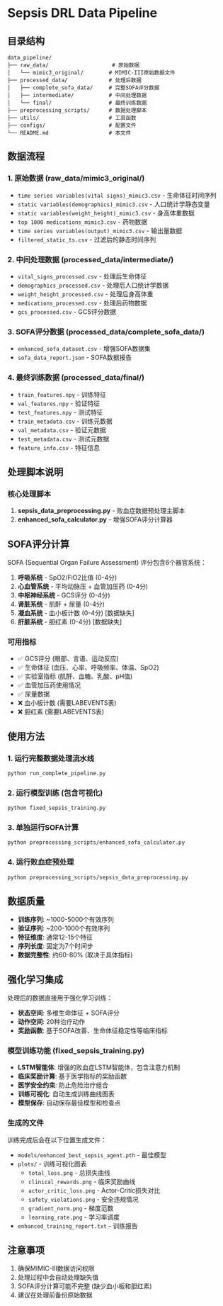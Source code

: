 # Sepsis DRL Data Pipeline

## 目录结构

```
data_pipeline/
├── raw_data/                    # 原始数据
│   └── mimic3_original/        # MIMIC-III原始数据文件
├── processed_data/             # 处理后数据
│   ├── complete_sofa_data/     # 完整SOFA评分数据
│   ├── intermediate/           # 中间处理数据
│   └── final/                  # 最终训练数据
├── preprocessing_scripts/      # 数据处理脚本
├── utils/                      # 工具函数
├── configs/                    # 配置文件
└── README.md                   # 本文件
```

## 数据流程

### 1. 原始数据 (raw_data/mimic3_original/)
- `time series variables(vital signs)_mimic3.csv` - 生命体征时间序列
- `static variables(demographics)_mimic3.csv` - 人口统计学静态变量
- `static variables(weight_height)_mimic3.csv` - 身高体重数据
- `top 1000 medications_mimic3.csv` - 药物数据
- `time series variables(output)_mimic3.csv` - 输出量数据
- `filtered_static_ts.csv` - 过滤后的静态时间序列

### 2. 中间处理数据 (processed_data/intermediate/)
- `vital_signs_processed.csv` - 处理后生命体征
- `demographics_processed.csv` - 处理后人口统计学数据
- `weight_height_processed.csv` - 处理后身高体重
- `medications_processed.csv` - 处理后药物数据
- `gcs_processed.csv` - GCS评分数据

### 3. SOFA评分数据 (processed_data/complete_sofa_data/)
- `enhanced_sofa_dataset.csv` - 增强SOFA数据集
- `sofa_data_report.json` - SOFA数据报告

### 4. 最终训练数据 (processed_data/final/)
- `train_features.npy` - 训练特征
- `val_features.npy` - 验证特征  
- `test_features.npy` - 测试特征
- `train_metadata.csv` - 训练元数据
- `val_metadata.csv` - 验证元数据
- `test_metadata.csv` - 测试元数据
- `feature_info.csv` - 特征信息

## 处理脚本说明

### 核心处理脚本
1. **sepsis_data_preprocessing.py** - 败血症数据预处理主脚本
2. **enhanced_sofa_calculator.py** - 增强SOFA评分计算器


## SOFA评分计算

SOFA (Sequential Organ Failure Assessment) 评分包含6个器官系统：

1. **呼吸系统** - SpO2/FiO2比值 (0-4分)
2. **心血管系统** - 平均动脉压 + 血管加压药 (0-4分)
3. **中枢神经系统** - GCS评分 (0-4分)
4. **肾脏系统** - 肌酐 + 尿量 (0-4分)
5. **凝血系统** - 血小板计数 (0-4分) [数据缺失]
6. **肝脏系统** - 胆红素 (0-4分) [数据缺失]

### 可用指标
- ✅ GCS评分 (眼部、言语、运动反应)
- ✅ 生命体征 (血压、心率、呼吸频率、体温、SpO2)
- ✅ 实验室指标 (肌酐、血糖、乳酸、pH值)
- ✅ 血管加压药使用情况
- ✅ 尿量数据
- ❌ 血小板计数 (需要LABEVENTS表)
- ❌ 胆红素 (需要LABEVENTS表)

## 使用方法

### 1. 运行完整数据处理流水线
```bash
python run_complete_pipeline.py
```

### 2. 运行模型训练 (包含可视化)
```bash
python fixed_sepsis_training.py
```

### 3. 单独运行SOFA计算
```bash
python preprocessing_scripts/enhanced_sofa_calculator.py
```

### 4. 运行败血症预处理
```bash
python preprocessing_scripts/sepsis_data_preprocessing.py
```

## 数据质量

- **训练序列**: ~1000-5000个有效序列
- **验证序列**: ~200-1000个有效序列
- **特征维度**: 通常12-15个特征
- **序列长度**: 固定为7个时间步
- **数据完整性**: 约60-80% (取决于具体指标)

## 强化学习集成

处理后的数据直接用于强化学习训练：
- **状态空间**: 多维生命体征 + SOFA评分
- **动作空间**: 20种治疗动作
- **奖励函数**: 基于SOFA改善、生命体征稳定性等临床指标

### 模型训练功能 (fixed_sepsis_training.py)
- **LSTM智能体**: 增强的败血症LSTM智能体，包含注意力机制
- **临床奖励计算**: 基于医学指标的奖励函数
- **医学安全约束**: 防止危险治疗组合
- **训练可视化**: 自动生成训练曲线图表
- **模型保存**: 自动保存最佳模型和检查点

### 生成的文件
训练完成后会在以下位置生成文件：
- `models/enhanced_best_sepsis_agent.pth` - 最佳模型
- `plots/` - 训练可视化图表
  - `total_loss.png` - 总损失曲线
  - `clinical_rewards.png` - 临床奖励曲线
  - `actor_critic_loss.png` - Actor-Critic损失对比
  - `safety_violations.png` - 安全违规情况
  - `gradient_norm.png` - 梯度范数
  - `learning_rate.png` - 学习率调度
- `enhanced_training_report.txt` - 训练报告

## 注意事项

1. 确保MIMIC-III数据访问权限
2. 处理过程中会自动处理缺失值
3. SOFA评分计算可能不完整 (缺少血小板和胆红素)
4. 建议在处理前备份原始数据